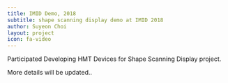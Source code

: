 ```yaml
---
title: IMID Demo, 2018
subtitle: shape scanning display demo at IMID 2018
author: Suyeon Choi
layout: project
icon: fa-video
---
```

Participated Developing HMT Devices for Shape Scanning Display project.

More details will be updated..
